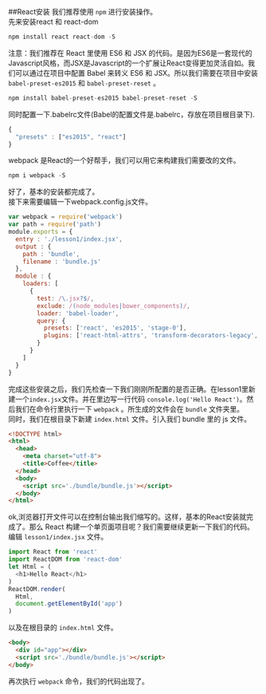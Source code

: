 ##React安装
我们推荐使用 `npm` 进行安装操作。<br>
先来安装react 和 react-dom
```Javascript
npm install react react-dom -S
```
注意：我们推荐在 React 里使用 ES6 和 JSX 的代码。是因为ES6是一套现代的Javascript风格，而JSX是Javascript的一个扩展让React变得更加灵活自如。我们可以通过在项目中配置 Babel 来转义 ES6 和 JSX。所以我们需要在项目中安装 `babel-preset-es2015` 和 `babel-preset-reset` 。
```Javascript
npm install babel-preset-es2015 babel-preset-reset -S
```
同时配置一下.babelrc文件(Babel的配置文件是.babelrc，存放在项目根目录下).
```Javascript
{
  "presets" : ["es2015", "react"]
}
```
webpack 是React的一个好帮手，我们可以用它来构建我们需要改的文件。
```Javascript
npm i webpack -S
```
好了，基本的安装都完成了。<br>
接下来需要编辑一下webpack.config.js文件。
```Javascript
var webpack = require('webpack')
var path = require('path')
module.exports = {
  entry : './lesson1/index.jsx',
  output : {
    path : 'bundle',
    filename : 'bundle.js'
  },
  module : {
    loaders: [
      {
        test: /\.jsx?$/,
        exclude: /(node_modules|bower_components)/,
        loader: 'babel-loader',
        query: {
          presets: ['react', 'es2015', 'stage-0'],
          plugins: ['react-html-attrs', 'transform-decorators-legacy', 'transform-class-properties'],
        }
      }
    ]
  }
}
```
完成这些安装之后，我们先检查一下我们刚刚所配置的是否正确。在lesson1里新建一个`index.jsx`文件。并在里边写一行代码 `console.log('Hello React')`。然后我们在命令行里执行一下 `webpack` 。所生成的文件会在 `bundle` 文件夹里。<br>
同时，我们在根目录下新建 `index.html` 文件。引入我们 bundle 里的 js 文件。
```html
<!DOCTYPE html>
<html>
  <head>
    <meta charset="utf-8">
    <title>Coffee</title>
  </head>
  <body>
    <script src='./bundle/bundle.js'></script>
  </body>
</html>
```
ok,浏览器打开文件可以在控制台输出我们缩写的。这样，基本的React安装就完成了。那么 React 构建一个单页面项目呢？我们需要继续更新一下我们的代码。编辑 `lesson1/index.jsx` 文件。
```Javascript
import React from 'react'
import ReactDOM from 'react-dom'
let Html = (
  <h1>Hello React</h1>
)
ReactDOM.render(
  Html,
  document.getElementById('app')
)
```
以及在根目录的 `index.html` 文件。
```html
<body>
  <div id="app"></div>
  <script src='./bundle/bundle.js'></script>
</body>
```
再次执行 `webpack` 命令，我们的代码出现了。
